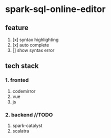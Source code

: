 # spark-sql-online-editor

## feature

1. [x] syntax highlighting
2. [x] auto complete
3. [] show syntax error

## tech stack

### 1. fronted

1. codemirror
2. vue
3. js

### 2. backend //TODO

1. spark-catalyst
2. scalatra